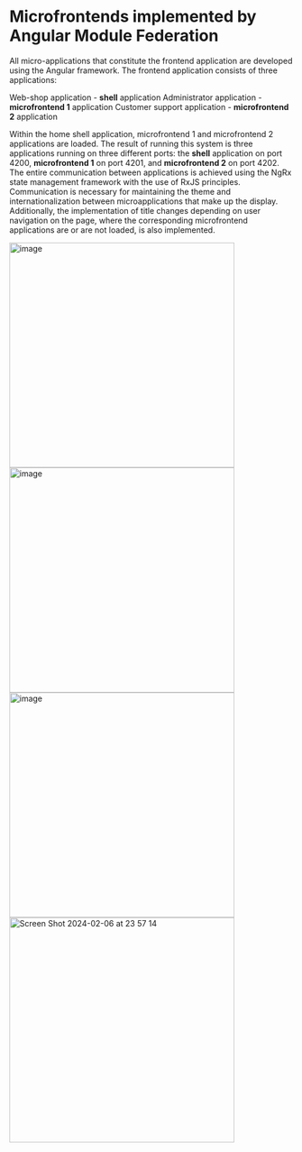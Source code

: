 # Microfrontends implemented by Angular Module Federation

All micro-applications that constitute the frontend application are developed using the Angular framework. The frontend application consists of three applications:

Web-shop application - **shell** application
Administrator application - **microfrontend 1** application
Customer support application - **microfrontend 2** application

Within the home shell application, microfrontend 1 and microfrontend 2 applications are loaded. The result of running this system is three applications running on three different ports: the **shell** application on port 4200, **microfrontend 1** on port 4201, and **microfrontend 2** on port 4202. The entire communication between applications is achieved using the NgRx state management framework with the use of RxJS principles. Communication is necessary for maintaining the theme and internationalization between microapplications that make up the display. Additionally, the implementation of title changes depending on user navigation on the page, where the corresponding microfrontend applications are or are not loaded, is also implemented.

<img width="399" alt="image" src="https://github.com/banovicluka/microfrontends-module-federation-angular/assets/58904845/25a42f1c-978b-4d8b-b5bb-efa372b73718">
<img width="399" alt="image" src="https://github.com/banovicluka/microfrontends-module-federation-angular/assets/58904845/6435cf6b-ed6f-4fd4-bafa-8d9bc9f6e766">
<img width="399" alt="image" src="https://github.com/banovicluka/microfrontends-module-federation-angular/assets/58904845/b15f1c2c-ebd0-4632-81f3-82a6bc2c922d">
<img width="399" alt="Screen Shot 2024-02-06 at 23 57 14" src="https://github.com/banovicluka/microfrontends-module-federation-angular/assets/58904845/d11865de-0f55-4359-8d5b-4ed9571fc63f">

